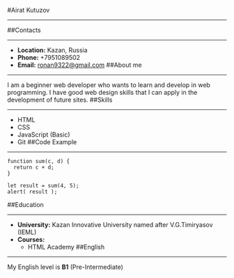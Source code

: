 #Airat Kutuzov
***
##Contacts
***
* **Location:** Kazan, Russia
* **Phone:** +7951089502
* **Email:** ronan9322@gmail.com
##About me
***
I am a beginner web developer who wants to learn and develop in web programming. 
I have good web design skills that I can apply in the development of future sites.
##Skills
***
* HTML
* CSS
* JavaScript (Basic)
* Git
##Code Example
***
```
function sum(c, d) {
  return c + d;
}

let result = sum(4, 5);
alert( result );
```
##Education
***
* **University:** Kazan Innovative University named after V.G.Timiryasov (IEML)
* **Courses:** 
    - HTML Academy
##English
***
My English level is **B1** (Pre-Intermediate)